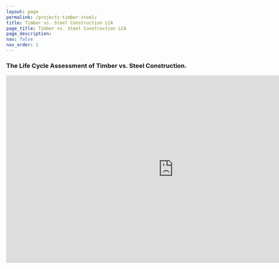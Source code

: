 ```yaml
---
layout: page
permalink: /projects-timber-steel/
title: Timber vs. Steel Construction LCA
page_title: Timber vs. Steel Construction LCA
page_description:
nav: false
nav_order: 1
---
```


### The Life Cycle Assessment of Timber vs. Steel Construction.

<iframe width="896" height="504" src="https://www.youtube.com/embed/Ty-wnFNi8QQ?si=N09f66lAZYtI0_BO" title="YouTube video player" frameborder="0" allow="accelerometer; autoplay; clipboard-write; encrypted-media; gyroscope; picture-in-picture; web-share" referrerpolicy="strict-origin-when-cross-origin" allowfullscreen></iframe>





<!--
<video width="1280" height="720" controls preload="auto">
  <source src="{{ site.baseurl }}/assets/video/Coffee EIOLCA.mp4" type="video/mp4">
  Your browser does not support the video tag.
</video>
-->
